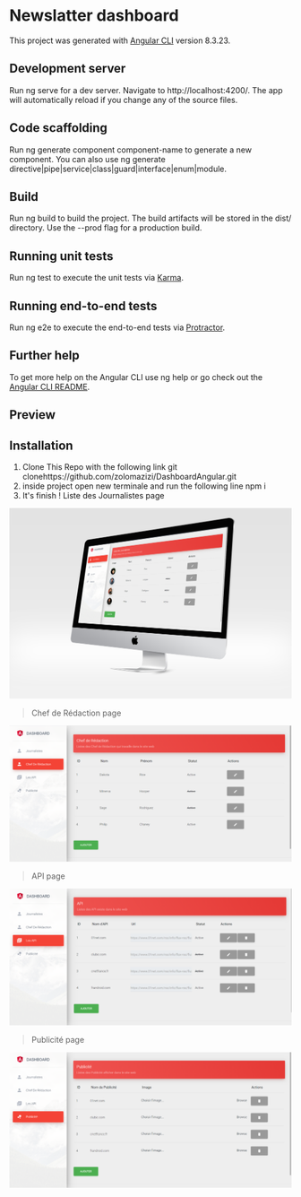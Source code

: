 # Newslatter dashboard

This project was generated with [Angular CLI](https://github.com/angular/angular-cli) version 8.3.23.

## Development server

Run ng serve for a dev server. Navigate to http://localhost:4200/. The app will automatically reload if you change any of the source files.

## Code scaffolding

Run ng generate component component-name to generate a new component. You can also use ng generate directive|pipe|service|class|guard|interface|enum|module.

## Build

Run ng build to build the project. The build artifacts will be stored in the dist/ directory. Use the --prod flag for a production build.

## Running unit tests

Run ng test to execute the unit tests via [Karma](https://karma-runner.github.io/).

## Running end-to-end tests

Run ng e2e to execute the end-to-end tests via [Protractor](http://www.protractortest.org/).

## Further help

To get more help on the Angular CLI use ng help or go check out the [Angular CLI README](https://github.com/angular/angular-cli/blob/master/README.md).
## Preview


## Installation

1. Clone This Repo with the following link git clonehttps://github.com/zolomazizi/DashboardAngular.git
2. inside project open new terminale and run the following line  npm i 
3. It's finish !
 Liste des Journalistes page

![API page](https://github.com/ayoub-bani/Angular-dashboard/blob/master/screen/iMac-psd-1.png)

> Chef de Rédaction page

![API page](https://github.com/ayoub-bani/Angular-dashboard/blob/master/screen/Chef-de-Redaction.PNG)

> API page

![API page](https://github.com/ayoub-bani/Angular-dashboard/blob/master/screen/API.PNG)


> Publicité page

![API page](https://github.com/ayoub-bani/Angular-dashboard/blob/master/screen/Publicite.PNG)

